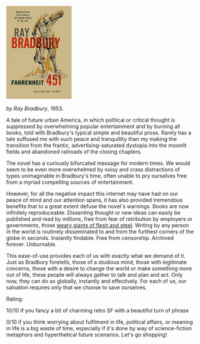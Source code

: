 <!--
.. title: Fahrenheit 451
.. slug: fahrenheit-451
.. date: 2009-01-27 16:15:47-06:00
.. tags: media,books,fiction,science-fiction,novel
.. link: 
.. description: 
.. type: text
-->


![Farneheit 451](/files/2009/01/farneheit_451.jpg)

*by Ray Bradbury*, 1953.

A tale of future urban America, in which political or critical thought
is suppressed by overwhelming popular entertainment and by burning all
books, told with Bradbury's typical simple and beautiful prose. Rarely
has a tale suffused me with such peace and tranquillity than my making
the transition from the frantic, advertising-saturated dystopia into the
moonlit fields and abandoned railroads of the closing chapters.

The novel has a curiously bifurcated message for modern times. We would
seem to be even more overwhelmed by noisy and crass distractions of
types unimaginable in Bradbury's time, often unable to pry ourselves
free from a myriad compelling sources of entertainment.

However, for all the negative impact this internet may have had on our
peace of mind and our attention spans, it has also provided tremendous
benefits that to a great extent defuse the novel's warnings. Books are
now infinitely reproduceable. Dissenting thought or new ideas can easily
be published and read by millions, free from fear of retribution by
employers or governments, those [weary giants of flesh and
steel](http://homes.eff.org/~barlow/Declaration-Final.html). Writing by
any person in the world is routinely disseminated to and from the
furthest corners of the globe in seconds. Instantly findable. Free from
censorship. Archived forever. Unburnable.

This ease-of-use provides each of us with exactly what we demand of it.
Just as Bradbury foretells, those of a studious mind, those with
legitimate concerns, those with a desire to change the world or make
something more out of life, these people will always gather to talk and
plan and act. Only now, they can do so globally, instantly and
effectively. For each of us, our salvation requires only that we choose
to save ourselves.

Rating:

10/10 if you fancy a bit of charming retro SF with a beautiful turn of
phrase

0/10 if you think worrying about fulfilment in life, political affairs,
or meaning in life is a big waste of time, especially if it's done by
way of science-fiction metaphors and hyperthetical future scenarios.
Let's go shopping!
